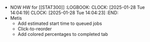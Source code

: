 - NOW HW for [[STAT300]]
  :LOGBOOK:
  CLOCK: [2025-01-28 Tue 14:04:19]
  CLOCK: [2025-01-28 Tue 14:04:23]
  :END:
- Metis
  * Add estimated start time to queued jobs
  * Click-to-reorder
  * Add colored percentages to completed tab